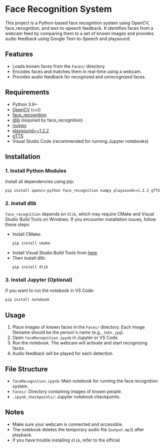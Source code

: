 # Face Recognition System

This project is a Python-based face recognition system using OpenCV, face_recognition, and text-to-speech feedback. It identifies faces from a webcam feed by comparing them to a set of known images and provides audio feedback using Google Text-to-Speech and playsound.

## Features

- Loads known faces from the `Faces/` directory.
- Encodes faces and matches them in real-time using a webcam.
- Provides audio feedback for recognized and unrecognized faces.

## Requirements

- Python 3.9+
- [OpenCV](https://pypi.org/project/opencv-python/) (`cv2`)
- [face_recognition](https://pypi.org/project/face-recognition/)
- [dlib](https://pypi.org/project/dlib/) (required by face_recognition)
- [numpy](https://pypi.org/project/numpy/)
- [playsound==1.2.2](https://pypi.org/project/playsound/)
- [gTTS](https://pypi.org/project/gTTS/)
- Visual Studio Code (recommended for running Jupyter notebooks)

## Installation

### 1. Install Python Modules

Install all dependencies using pip:

```sh
pip install opencv-python face_recognition numpy playsound==1.2.2 gTTS
```

### 2. Install dlib

`face_recognition` depends on `dlib`, which may require CMake and Visual Studio Build Tools on Windows. If you encounter installation issues, follow these steps:

- Install CMake:
  ```sh
  pip install cmake
  ```
- Install Visual Studio Build Tools from [here](https://visualstudio.microsoft.com/visual-cpp-build-tools/).
- Then install dlib:
  ```sh
  pip install dlib
  ```

### 3. Install Jupyter (Optional)

If you want to run the notebook in VS Code:
```sh
pip install notebook
```

## Usage

1. Place images of known faces in the `Faces/` directory. Each image filename should be the person's name (e.g., `John.jpg`).
2. Open `faceRecognition.ipynb` in Jupyter or VS Code.
3. Run the notebook. The webcam will activate and start recognizing faces.
4. Audio feedback will be played for each detection.

## File Structure

- `faceRecognition.ipynb`: Main notebook for running the face recognition system.
- `Faces/`: Directory containing images of known people.
- `.ipynb_checkpoints/`: Jupyter notebook checkpoints.

## Notes

- Make sure your webcam is connected and accessible.
- The notebook deletes the temporary audio file (`output.mp3`) after playback.
- If you have trouble installing `dlib`, refer to the official 
